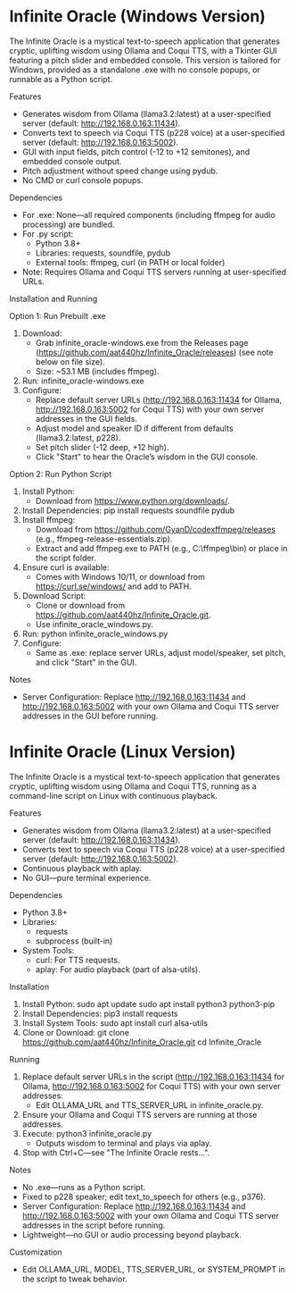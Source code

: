 # Infinite Oracle (Windows Version)

The Infinite Oracle is a mystical text-to-speech application that generates cryptic, uplifting wisdom using Ollama and Coqui TTS, with a Tkinter GUI featuring a pitch slider and embedded console. This version is tailored for Windows, provided as a standalone .exe with no console popups, or runnable as a Python script.

Features
- Generates wisdom from Ollama (llama3.2:latest) at a user-specified server (default: http://192.168.0.163:11434).
- Converts text to speech via Coqui TTS (p228 voice) at a user-specified server (default: http://192.168.0.163:5002).
- GUI with input fields, pitch control (-12 to +12 semitones), and embedded console output.
- Pitch adjustment without speed change using pydub.
- No CMD or curl console popups.

Dependencies
- For .exe: None—all required components (including ffmpeg for audio processing) are bundled.
- For .py script:
  - Python 3.8+
  - Libraries: requests, soundfile, pydub
  - External tools: ffmpeg, curl (in PATH or local folder)
- Note: Requires Ollama and Coqui TTS servers running at user-specified URLs.

Installation and Running

Option 1: Run Prebuilt .exe
1. Download:
   - Grab infinite_oracle-windows.exe from the Releases page (https://github.com/aat440hz/Infinite_Oracle/releases) (see note below on file size).
   - Size: ~53.1 MB (includes ffmpeg).
2. Run:
   infinite_oracle-windows.exe
3. Configure:
   - Replace default server URLs (http://192.168.0.163:11434 for Ollama, http://192.168.0.163:5002 for Coqui TTS) with your own server addresses in the GUI fields.
   - Adjust model and speaker ID if different from defaults (llama3.2:latest, p228).
   - Set pitch slider (-12 deep, +12 high).
   - Click "Start" to hear the Oracle’s wisdom in the GUI console.

Option 2: Run Python Script
1. Install Python:
   - Download from https://www.python.org/downloads/.
2. Install Dependencies:
   pip install requests soundfile pydub
3. Install ffmpeg:
   - Download from https://github.com/GyanD/codexffmpeg/releases (e.g., ffmpeg-release-essentials.zip).
   - Extract and add ffmpeg.exe to PATH (e.g., C:\ffmpeg\bin) or place in the script folder.
4. Ensure curl is available:
   - Comes with Windows 10/11, or download from https://curl.se/windows/ and add to PATH.
5. Download Script:
   - Clone or download from https://github.com/aat440hz/Infinite_Oracle.git.
   - Use infinite_oracle_windows.py.
6. Run:
   python infinite_oracle_windows.py
7. Configure:
   - Same as .exe: replace server URLs, adjust model/speaker, set pitch, and click "Start" in the GUI.

Notes
- Server Configuration: Replace http://192.168.0.163:11434 and http://192.168.0.163:5002 with your own Ollama and Coqui TTS server addresses in the GUI before running.

# Infinite Oracle (Linux Version)

The Infinite Oracle is a mystical text-to-speech application that generates cryptic, uplifting wisdom using Ollama and Coqui TTS, running as a command-line script on Linux with continuous playback.

Features
- Generates wisdom from Ollama (llama3.2:latest) at a user-specified server (default: http://192.168.0.163:11434).
- Converts text to speech via Coqui TTS (p228 voice) at a user-specified server (default: http://192.168.0.163:5002).
- Continuous playback with aplay.
- No GUI—pure terminal experience.

Dependencies
- Python 3.8+
- Libraries:
  - requests
  - subprocess (built-in)
- System Tools:
  - curl: For TTS requests.
  - aplay: For audio playback (part of alsa-utils).

Installation
1. Install Python:
   sudo apt update
   sudo apt install python3 python3-pip
2. Install Dependencies:
   pip3 install requests
3. Install System Tools:
   sudo apt install curl alsa-utils
4. Clone or Download:
   git clone https://github.com/aat440hz/Infinite_Oracle.git
   cd Infinite_Oracle

Running
1. Replace default server URLs in the script (http://192.168.0.163:11434 for Ollama, http://192.168.0.163:5002 for Coqui TTS) with your own server addresses:
   - Edit OLLAMA_URL and TTS_SERVER_URL in infinite_oracle.py.
2. Ensure your Ollama and Coqui TTS servers are running at those addresses.
3. Execute:
   python3 infinite_oracle.py
   - Outputs wisdom to terminal and plays via aplay.
4. Stop with Ctrl+C—see "The Infinite Oracle rests...".

Notes
- No .exe—runs as a Python script.
- Fixed to p228 speaker; edit text_to_speech for others (e.g., p376).
- Server Configuration: Replace http://192.168.0.163:11434 and http://192.168.0.163:5002 with your own Ollama and Coqui TTS server addresses in the script before running.
- Lightweight—no GUI or audio processing beyond playback.

Customization
- Edit OLLAMA_URL, MODEL, TTS_SERVER_URL, or SYSTEM_PROMPT in the script to tweak behavior.
